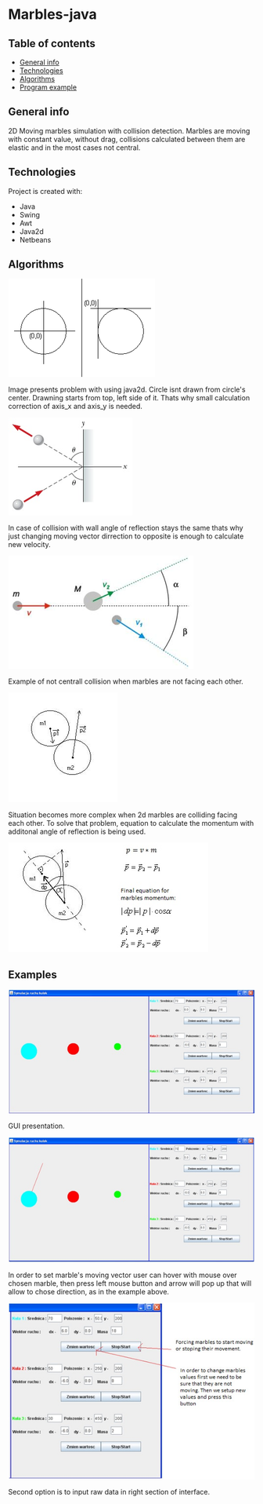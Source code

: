# Marbles-java


## Table of contents
* [General info](#general-info)
* [Technologies](#technologies)
* [Algorithms](#algorithms)
* [Program example](#examples)


## General info
2D Moving marbles simulation with collision detection. Marbles are moving with constant value, without drag, collisions calculated between them are elastic and in the most cases not central. 
	
## Technologies
Project is created with:
* Java 
* Swing
* Awt
* Java2d
* Netbeans

## Algorithms

![Algorithm schema](./images/circle_not_central.png)

Image presents problem with using java2d. Circle isnt drawn from circle's center. Drawning starts from top, left side of it. Thats why small calculation correction of axis_x and axis_y  is needed.
 
![Algorithm schema](./images/collision_wall.jpg)

 In case of collision with wall angle of reflection stays the same thats why just changing moving vector dirrection to opposite is enough to calculate new velocity.

![Algorithm schema](./images/collision_not_central.jpg)

Example of not centrall collision when marbles are not facing each other.

![Algorithm schema](./images/collision_1.jpg)

Situation becomes more complex when 2d marbles are colliding facing each other. To solve that problem, equation to calculate the momentum with additonal angle of reflection is being used.

![Algorithm schema](./images/calculation_momentum.jpg)

## Examples 

![Example](./images/program_on_1.jpg)

GUI presentation.

![Example](./images/program_on_setting_vector.jpg)

In order to set marble's moving vector user can hover with mouse over chosen marble, then press left mouse button and arrow will pop up that will allow to chose direction, as in the example above.


![Example](./images/program_on_2.jpg)

Second option is to input raw data in right section of interface.
